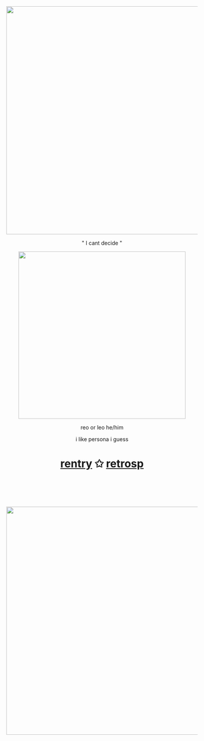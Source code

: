 ㅤㅤㅤㅤㅤㅤㅤㅤㅤㅤㅤㅤ
<p align="center"><img src="https://i.imgur.com/R90EoIG.png&=75" width="600">

<p align="center"> " I cant decide "
    
<p align="center"><img src="https://i.imgur.com/G00I6ZW.png&=80" width="440">
<p align="center"> reo or leo  he/him
<p align="center">i like persona i guess


<h1 align="center"></[retros](https://retrospring.net/@goroplushie)>
  
[rentry](https://rentry.co/anti-thief)
✩ [ retrosp](https://retrospring.net/@goroplushie)

ㅤㅤㅤㅤㅤㅤㅤㅤㅤㅤㅤㅤ

<p align="center"><img src="https://i.imgur.com/frGvEmw.png&=75" width="600">




ㅤㅤㅤㅤㅤㅤㅤㅤㅤㅤㅤㅤ
  



ㅤ
